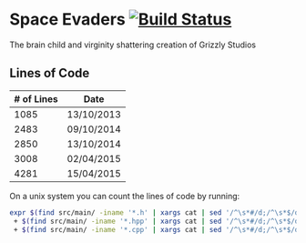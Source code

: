 Space Evaders  [![Build Status](https://travis-ci.org/grizzly-studios/Space-Evaders.svg?branch=develop)](https://travis-ci.org/grizzly-studios/Space-Evaders)
=============

The brain child and virginity shattering creation of Grizzly Studios

## Lines of Code
| # of Lines | Date       |
| ---------- | ---------- |
| 1085       | 13/10/2013 |
| 2483       | 09/10/2014 |
| 2850       | 13/10/2014 |
| 3008       | 02/04/2015 |
| 4281       | 15/04/2015 |

On a unix system you can count the lines of code by running:

```bash
expr $(find src/main/ -iname '*.h' | xargs cat | sed '/^\s*#/d;/^\s*$/d' | wc -l)\
 + $(find src/main/ -iname '*.hpp' | xargs cat | sed '/^\s*#/d;/^\s*$/d' | wc -l)\
 + $(find src/main/ -iname '*.cpp' | xargs cat | sed '/^\s*#/d;/^\s*$/d' | wc -l)
